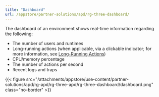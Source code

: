 ```yaml
---
title: "Dashboard"
url: /appstore/partner-solutions/apd/rg-three-dashboard/
---
```


The dashboard of an environment shows real-time information regarding the following:

* The number of users and runtimes
* Long-running actions (when applicable, via a clickable indicator; for more information, see [Long-Running Actions](/appstore/partner-solutions/apd/rg-three-long-running-actions/))
* CPU/memory percentage
* The number of actions per second
* Recent logs and traps

{{< figure src="/attachments/appstore/use-content/partner-solutions/apd/rg-apd/rg-three-apd/rg-three-dashboard/dashboard.png" class="no-border" >}}
